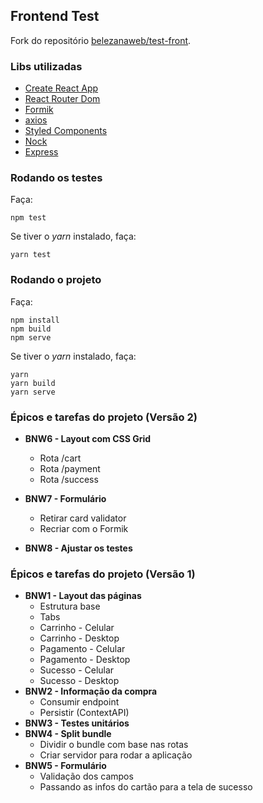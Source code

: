 ## Frontend Test

Fork do repositório [belezanaweb/test-front](https://github.com/belezanaweb/test-front).

### Libs utilizadas

- [Create React App](https://github.com/facebook/create-react-app)
- [React Router Dom](https://reactrouter.com/web/guides/quick-start)
- [Formik](https://formik.org/docs/overview)
- [axios](https://github.com/axios/axios)
- [Styled Components](https://github.com/styled-components/styled-components)
- [Nock](https://github.com/nock/nock)
- [Express](https://github.com/expressjs/express)


### Rodando os testes

Faça:

```
npm test
```

Se tiver o *yarn* instalado, faça:

```
yarn test
```

### Rodando o projeto

Faça:

```
npm install
npm build
npm serve
```

Se tiver o *yarn* instalado, faça:

```
yarn
yarn build
yarn serve
```
### Épicos e tarefas do projeto (Versão 2)

- **BNW6 - Layout com CSS Grid**
  - Rota /cart
  - Rota /payment
  - Rota /success

- **BNW7 - Formulário**
  - Retirar card validator
  - Recriar com o Formik

- **BNW8 - Ajustar os testes**

### Épicos e tarefas do projeto (Versão 1)

- **BNW1 - Layout das páginas**
  - Estrutura base
  - Tabs
  - Carrinho - Celular
  - Carrinho - Desktop
  - Pagamento - Celular
  - Pagamento - Desktop
  - Sucesso - Celular
  - Sucesso - Desktop
- **BNW2 - Informação da compra**
  - Consumir endpoint
  - Persistir (ContextAPI)
- **BNW3 - Testes unitários**
- **BNW4 - Split bundle**
  - Dividir o bundle com base nas rotas
  - Criar servidor para rodar a aplicação
- **BNW5 - Formulário**
  - Validação dos campos
  - Passando as infos do cartão para a tela de sucesso